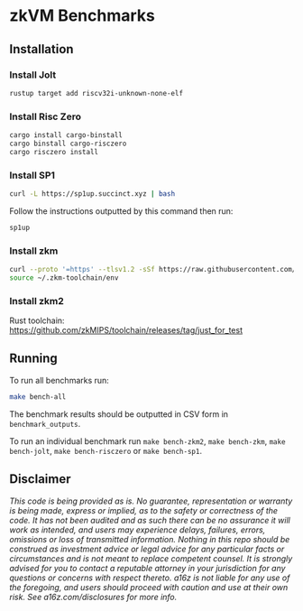 # zkVM Benchmarks

## Installation
### Install Jolt
```bash
rustup target add riscv32i-unknown-none-elf
```

### Install Risc Zero
```bash
cargo install cargo-binstall
cargo binstall cargo-risczero
cargo risczero install
```

### Install SP1
```bash
curl -L https://sp1up.succinct.xyz | bash
```

Follow the instructions outputted by this command then run:
```bash
sp1up
```

### Install zkm
```bash
curl --proto '=https' --tlsv1.2 -sSf https://raw.githubusercontent.com/zkMIPS/toolchain/refs/heads/main/setup.sh | sh
source ~/.zkm-toolchain/env
```

### Install zkm2
Rust toolchain: https://github.com/zkMIPS/toolchain/releases/tag/just_for_test

## Running
To run all benchmarks run:
```bash
make bench-all
```

The benchmark results should be outputted in CSV form in `benchmark_outputs`.

To run an individual benchmark run `make bench-zkm2`, `make bench-zkm`, `make bench-jolt`, `make bench-risczero` or `make bench-sp1`.


## Disclaimer

*This code is being provided as is. No guarantee, representation or warranty is being made, express or implied, as to the safety or correctness of the code. It has not been audited and as such there can be no assurance it will work as intended, and users may experience delays, failures, errors, omissions or loss of transmitted information. Nothing in this repo should be construed as investment advice or legal advice for any particular facts or circumstances and is not meant to replace competent counsel. It is strongly advised for you to contact a reputable attorney in your jurisdiction for any questions or concerns with respect thereto. a16z is not liable for any use of the foregoing, and users should proceed with caution and use at their own risk. See a16z.com/disclosures for more info.*
